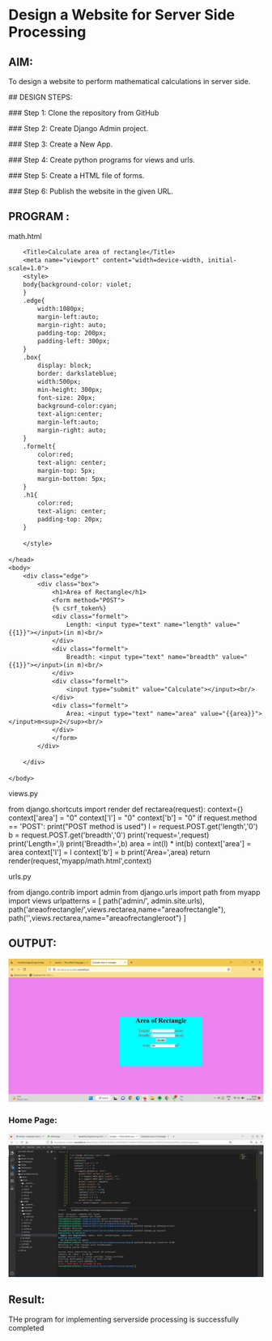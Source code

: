 # Design a Website for Server Side Processing

## AIM:
To design a website to perform mathematical calculations in server side.

## DESIGN STEPS:

### Step 1:
Clone the repository from GitHub

### Step 2:
Create Django Admin project.

### Step 3:
Create a New App.

### Step 4:
Create python programs for views and urls.

### Step 5:
Create a HTML file of forms.

### Step 6:
Publish the website in the given URL.



## PROGRAM :
math.html

<!DOCTYPE html>
<html>
    <head>
        
        <Title>Calculate area of rectangle</Title>
        <meta name="viewport" content="width=device-width, initial-scale=1.0">
        <style>
        body{background-color: violet;
        }
        .edge{
            width:1080px;
            margin-left:auto;
            margin-right: auto;
            padding-top: 200px;
            padding-left: 300px;
        }
        .box{
            display: block;
            border: darkslateblue;
            width:500px;
            min-height: 300px;
            font-size: 20px;
            background-color:cyan;
            text-align:center;
            margin-left:auto;
            margin-right: auto;
        }
        .formelt{
            color:red;
            text-align: center;
            margin-top: 5px;
            margin-bottom: 5px;
        }
        .h1{
            color:red;
            text-align: center;
            padding-top: 20px;
        }

        </style>

    </head>
    <body>
        <div class="edge">
            <div class="box">
                <h1>Area of Rectangle</h1>
                <form method="POST">
                {% csrf_token%}
                <div class="formelt">
                    Length: <input type="text" name="length" value="{{1}}"></input>(in m)<br/>
                </div>
                <div class="formelt">
                    Breadth: <input type="text" name="breadth" value="{{1}}"></input>(in m)<br/>
                </div>
                <div class="formelt">
                    <input type="submit" value="Calculate"></input><br/>
                </div>
                <div class="formelt">
                    Area: <input type="text" name="area" value="{{area}}"></input>m<sup>2</sup><br/>
                </div>
                </form>
            </div>

        </div>

    </body>
</html>

views.py

from django.shortcuts import render
def rectarea(request):
    context={}
    context['area'] = "0"
    context['l'] = "0"
    context['b'] = "0"
    if request.method == 'POST':
        print("POST method is used")
        l = request.POST.get('length','0')
        b = request.POST.get('breadth','0')
        print('request=',request)
        print('Length=',l)
        print('Breadth=',b)
        area = int(l) * int(b)
        context['area'] = area
        context['l'] = l
        context['b'] = b
        print('Area=',area)
    return render(request,'myapp/math.html',context)

urls.py

from django.contrib import admin
from django.urls import path
from myapp import views
urlpatterns = [
    path('admin/', admin.site.urls),
    path('areaofrectangle/',views.rectarea,name="areaofrectangle"),
    path('',views.rectarea,name="areaofrectangleroot")
]


## OUTPUT:
![](out.png)

### Home Page:

![](home.png)
## Result:

THe program for implementing serverside processing is successfully completed
